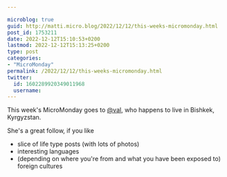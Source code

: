 ```yaml
---

microblog: true
guid: http://matti.micro.blog/2022/12/12/this-weeks-micromonday.html
post_id: 1753211
date: 2022-12-12T15:10:53+0200
lastmod: 2022-12-12T15:13:25+0200
type: post
categories:
- "MicroMonday"
permalink: /2022/12/12/this-weeks-micromonday.html
twitter:
  id: 1602289920349011968
  username:
---
```

This week's MicroMonday goes to [@val](https://micro.blog/val), who happens to live in Bishkek, Kyrgyzstan.

She's a great follow, if you like

- slice of life type posts (with lots of photos)
- interesting languages
- (depending on where you're from and what you have been exposed to) foreign cultures

